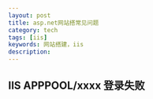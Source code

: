 ```yaml
---
layout: post
title: asp.net网站搭常见问题
category: tech
tags: [iis]
keywords: 网站搭建，iis
description: 
---
```


## IIS APPPOOL/xxxx 登录失败

<!--stackedit_data:
eyJoaXN0b3J5IjpbLTE2MzIzNjk5OCwtMjA5Nzg2MDQzOV19
-->